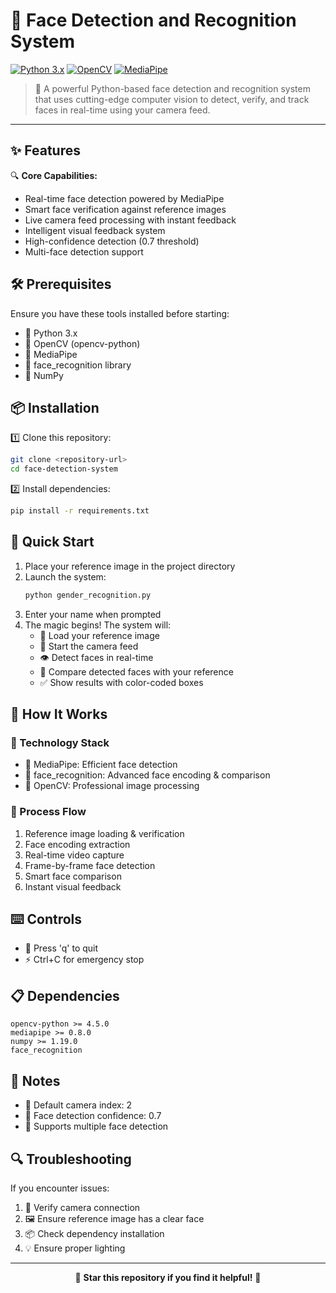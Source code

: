 # 🎯 Face Detection and Recognition System

[![Python 3.x](https://img.shields.io/badge/python-3.x-blue.svg)](https://www.python.org/)
[![OpenCV](https://img.shields.io/badge/OpenCV-4.5.0+-green.svg)](https://opencv.org/)
[![MediaPipe](https://img.shields.io/badge/MediaPipe-0.8.0+-orange.svg)](https://mediapipe.dev/)

> 🚀 A powerful Python-based face detection and recognition system that uses cutting-edge computer vision to detect, verify, and track faces in real-time using your camera feed.

---

## ✨ Features

🔍 **Core Capabilities:**
- Real-time face detection powered by MediaPipe
- Smart face verification against reference images
- Live camera feed processing with instant feedback
- Intelligent visual feedback system
- High-confidence detection (0.7 threshold)
- Multi-face detection support

## 🛠️ Prerequisites

Ensure you have these tools installed before starting:

- 🐍 Python 3.x
- 📸 OpenCV (opencv-python)
- 🎯 MediaPipe
- 👤 face_recognition library
- 🔢 NumPy

## 📦 Installation

1️⃣ Clone this repository:
```bash
git clone <repository-url>
cd face-detection-system
```

2️⃣ Install dependencies:
```bash
pip install -r requirements.txt
```

## 🚀 Quick Start

1. Place your reference image in the project directory
2. Launch the system:
   ```bash
   python gender_recognition.py
   ```
3. Enter your name when prompted
4. The magic begins! The system will:
   - 📸 Load your reference image
   - 🎥 Start the camera feed
   - 👁️ Detect faces in real-time
   - 🔄 Compare detected faces with your reference
   - ✅ Show results with color-coded boxes

## 🔧 How It Works

### 🎯 Technology Stack
- 🎥 MediaPipe: Efficient face detection
- 👤 face_recognition: Advanced face encoding & comparison
- 📸 OpenCV: Professional image processing

### 🔄 Process Flow
1. Reference image loading & verification
2. Face encoding extraction
3. Real-time video capture
4. Frame-by-frame face detection
5. Smart face comparison
6. Instant visual feedback

## ⌨️ Controls

- 🔴 Press 'q' to quit
- ⚡ Ctrl+C for emergency stop

## 📋 Dependencies

```plaintext
opencv-python >= 4.5.0
mediapipe >= 0.8.0
numpy >= 1.19.0
face_recognition
```

## 📝 Notes

- 📸 Default camera index: 2
- 🎯 Face detection confidence: 0.7
- 👥 Supports multiple face detection

## 🔍 Troubleshooting

If you encounter issues:

1. 📸 Verify camera connection
2. 🖼️ Ensure reference image has a clear face
3. 📦 Check dependency installation
4. 💡 Ensure proper lighting

---

<div align="center">

🌟 **Star this repository if you find it helpful!** 🌟

</div>
